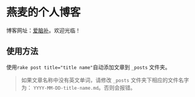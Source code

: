 # 燕麦的个人博客

博客网址：[爱脑补](http://www.inaobu.com/)。欢迎光临！

## 使用方法

使用```rake post title="title name"```自动添加文章到 ```_posts``` 文件夹。

> 如果文章名称中没有英文单词，请修改 ```_posts``` 文件夹下相应的文件名字为： ```YYYY-MM-DD-title-name.md```。否则会报错。
